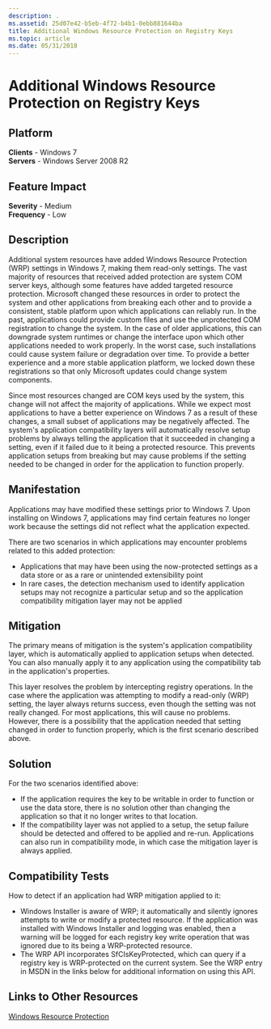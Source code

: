 ```yaml
---
description: .
ms.assetid: 25d07e42-b5eb-4f72-b4b1-0ebb881644ba
title: Additional Windows Resource Protection on Registry Keys
ms.topic: article
ms.date: 05/31/2018
---
```


# Additional Windows Resource Protection on Registry Keys

## Platform

**Clients** - Windows 7  
**Servers** - Windows Server 2008 R2  









## Feature Impact

**Severity** - Medium  
**Frequency** - Low  


## Description

Additional system resources have added Windows Resource Protection (WRP) settings in Windows 7, making them read-only settings. The vast majority of resources that received added protection are system COM server keys, although some features have added targeted resource protection. Microsoft changed these resources in order to protect the system and other applications from breaking each other and to provide a consistent, stable platform upon which applications can reliably run. In the past, applications could provide custom files and use the unprotected COM registration to change the system. In the case of older applications, this can downgrade system runtimes or change the interface upon which other applications needed to work properly. In the worst case, such installations could cause system failure or degradation over time. To provide a better experience and a more stable application platform, we locked down these registrations so that only Microsoft updates could change system components.

Since most resources changed are COM keys used by the system, this change will not affect the majority of applications. While we expect most applications to have a better experience on Windows 7 as a result of these changes, a small subset of applications may be negatively affected. The system's application compatibility layers will automatically resolve setup problems by always telling the application that it succeeded in changing a setting, even if it failed due to it being a protected resource. This prevents application setups from breaking but may cause problems if the setting needed to be changed in order for the application to function properly.

## Manifestation

Applications may have modified these settings prior to Windows 7. Upon installing on Windows 7, applications may find certain features no longer work because the settings did not reflect what the application expected.

There are two scenarios in which applications may encounter problems related to this added protection:

-   Applications that may have been using the now-protected settings as a data store or as a rare or unintended extensibility point
-   In rare cases, the detection mechanism used to identify application setups may not recognize a particular setup and so the application compatibility mitigation layer may not be applied

## Mitigation

The primary means of mitigation is the system's application compatibility layer, which is automatically applied to application setups when detected. You can also manually apply it to any application using the compatibility tab in the application's properties.

This layer resolves the problem by intercepting registry operations. In the case where the application was attempting to modify a read-only (WRP) setting, the layer always returns success, even though the setting was not really changed. For most applications, this will cause no problems. However, there is a possibility that the application needed that setting changed in order to function properly, which is the first scenario described above.

## Solution

For the two scenarios identified above:

-   If the application requires the key to be writable in order to function or use the data store, there is no solution other than changing the application so that it no longer writes to that location.
-   If the compatibility layer was not applied to a setup, the setup failure should be detected and offered to be applied and re-run. Applications can also run in compatibility mode, in which case the mitigation layer is always applied.

## Compatibility Tests

How to detect if an application had WRP mitigation applied to it:

-   Windows Installer is aware of WRP; it automatically and silently ignores attempts to write or modify a protected resource. If the application was installed with Windows Installer and logging was enabled, then a warning will be logged for each registry key write operation that was ignored due to its being a WRP-protected resource.
-   The WRP API incorporates SfCIsKeyProtected, which can query if a registry key is WRP-protected on the current system. See the WRP entry in MSDN in the links below for additional information on using this API.

## Links to Other Resources

<dl>

[Windows Resource Protection](/windows/desktop/Wfp/windows-resource-protection-portal)  
</dl>

 

 
